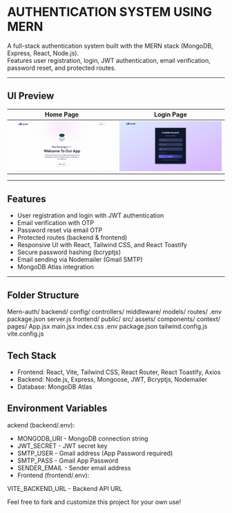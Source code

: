 # AUTHENTICATION SYSTEM USING MERN

A full-stack authentication system built with the MERN stack (MongoDB, Express, React, Node.js).  
Features user registration, login, JWT authentication, email verification, password reset, and protected routes.

---

## UI Preview

| Home Page                              | Login Page                              |
|---------------------------------------- |-----------------------------------------|
| ![Home](./frontend/src/assets/Home.png) | ![Login](./frontend/src/assets/Loginn.png) |


---

## Features

- User registration and login with JWT authentication
- Email verification with OTP
- Password reset via email OTP
- Protected routes (backend & frontend)
- Responsive UI with React, Tailwind CSS, and React Toastify
- Secure password hashing (bcryptjs)
- Email sending via Nodemailer (Gmail SMTP)
- MongoDB Atlas integration

---

## Folder Structure
Mern-auth/
  backend/
    config/
    controllers/
    middleware/
    models/
    routes/
    .env
    package.json
    server.js
  frontend/
    public/
    src/
      assets/
      components/
      context/
      pages/
      App.jsx
      main.jsx
      index.css
    .env
    package.json
    tailwind.config.js
    vite.config.js

## Tech Stack
- Frontend: React, Vite, Tailwind CSS, React Router, React Toastify, Axios
- Backend: Node.js, Express, Mongoose, JWT, Bcryptjs, Nodemailer
- Database: MongoDB Atlas

## Environment Variables
 ackend (backend/.env):
- MONGODB_URI - MongoDB connection string
- JWT_SECRET - JWT secret key
- SMTP_USER - Gmail address (App Password required)
- SMTP_PASS - Gmail App Password
- SENDER_EMAIL - Sender email address
- Frontend (frontend/.env):

VITE_BACKEND_URL - Backend API URL

Feel free to fork and customize this project for your own use!
